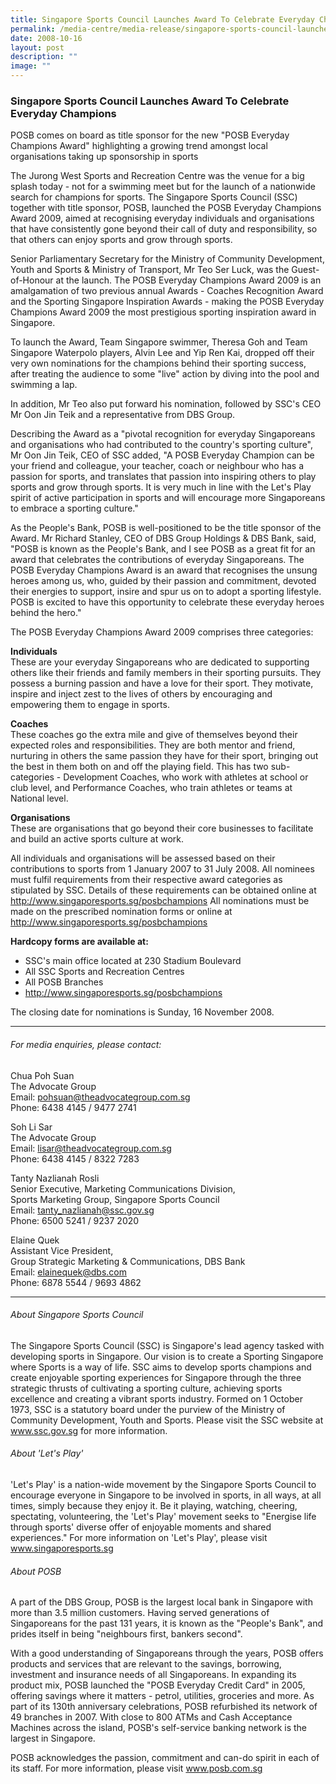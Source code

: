 ```yaml
---
title: Singapore Sports Council Launches Award To Celebrate Everyday Champions
permalink: /media-centre/media-release/singapore-sports-council-launches-award-to-celebrate-everyday-champions/
date: 2008-10-16
layout: post
description: ""
image: ""
---
```

### **Singapore Sports Council Launches Award To Celebrate Everyday Champions**

POSB comes on board as title sponsor for the new "POSB Everyday Champions Award" highlighting a growing trend amongst local organisations taking up sponsorship in sports

The Jurong West Sports and Recreation Centre was the venue for a big splash today - not for a swimming meet but for the launch of a nationwide search for champions for sports. The Singapore Sports Council (SSC) together with title sponsor, POSB, launched the POSB Everyday Champions Award 2009, aimed at recognising everyday individuals and organisations that have consistently gone beyond their call of duty and responsibility, so that others can enjoy sports and grow through sports.

Senior Parliamentary Secretary for the Ministry of Community Development, Youth and Sports & Ministry of Transport, Mr Teo Ser Luck, was the Guest-of-Honour at the launch. The POSB Everyday Champions Award 2009 is an amalgamation of two previous annual Awards - Coaches Recognition Award and the Sporting Singapore Inspiration Awards - making the POSB Everyday Champions Award 2009 the most prestigious sporting inspiration award in Singapore.

To launch the Award, Team Singapore swimmer, Theresa Goh and Team Singapore Waterpolo players, Alvin Lee and Yip Ren Kai, dropped off their very own nominations for the champions behind their sporting success, after treating the audience to some "live" action by diving into the pool and swimming a lap.

In addition, Mr Teo also put forward his nomination, followed by SSC's CEO Mr Oon Jin Teik and a representative from DBS Group.

Describing the Award as a "pivotal recognition for everyday Singaporeans and organisations who had contributed to the country's sporting culture", Mr Oon Jin Teik, CEO of SSC added, "A POSB Everyday Champion can be your friend and colleague, your teacher, coach or neighbour who has a passion for sports, and translates that passion into inspiring others to play sports and grow through sports. It is very much in line with the Let's Play spirit of active participation in sports and will encourage more Singaporeans to embrace a sporting culture."

As the People's Bank, POSB is well-positioned to be the title sponsor of the Award. Mr Richard Stanley, CEO of DBS Group Holdings & DBS Bank, said, "POSB is known as the People's Bank, and I see POSB as a great fit for an award that celebrates the contributions of everyday Singaporeans. The POSB Everyday Champions Award is an award that recognises the unsung heroes among us, who, guided by their passion and commitment, devoted their energies to support, insire and spur us on to adopt a sporting lifestyle. POSB is excited to have this opportunity to celebrate these everyday heroes behind the hero."

The POSB Everyday Champions Award 2009 comprises three categories:

**Individuals**
<br>
These are your everyday Singaporeans who are dedicated to supporting others like their friends and family members in their sporting pursuits. They possess a burning passion and have a love for their sport. They motivate, inspire and inject zest to the lives of others by encouraging and empowering them to engage in sports.

**Coaches**
<br>
These coaches go the extra mile and give of themselves beyond their expected roles and responsibilities. They are both mentor and friend, nurturing in others the same passion they have for their sport, bringing out the best in them both on and off the playing field. This has two sub-categories - Development Coaches, who work with athletes at school or club level, and Performance Coaches, who train athletes or teams at National level.

**Organisations**
<br>
These are organisations that go beyond their core businesses to facilitate and build an active sports culture at work.

All individuals and organisations will be assessed based on their contributions to sports from 1 January 2007 to 31 July 2008. All nominees must fulfil requirements from their respective award categories as stipulated by SSC. Details of these requirements can be obtained online at http://www.singaporesports.sg/posbchampions
All nominations must be made on the prescribed nomination forms or online at http://www.singaporesports.sg/posbchampions

**Hardcopy forms are available at:**
* SSC's main office located at 230 Stadium Boulevard
* All SSC Sports and Recreation Centres
* All POSB Branches
* http://www.singaporesports.sg/posbchampions

The closing date for nominations is Sunday, 16 November 2008.

---

###### For media enquiries, please contact:

Chua Poh Suan
<br>
The Advocate Group
<br>
Email: [pohsuan@theadvocategroup.com.sg](mailto:pohsuan@theadvocategroup.com.sg)
<br>
Phone: 6438 4145 / 9477 2741

Soh Li Sar
<br>
The Advocate Group
<br>
Email: [lisar@theadvocategroup.com.sg](mailto:lisar@theadvocategroup.com.sg)
<br>
Phone: 6438 4145 / 8322 7283

Tanty Nazlianah Rosli
<br>
Senior Executive, Marketing Communications Division,
<br>
Sports Marketing Group, Singapore Sports Council
<br>
Email: [tanty_nazlianah@ssc.gov.sg](mailto:tanty_nazlianah@ssc.gov.sg)
<br>
Phone: 6500 5241 / 9237 2020

Elaine Quek
<br>
Assistant Vice President,
<br>
Group Strategic Marketing & Communications, DBS Bank
<br>
Email: [elainequek@dbs.com](mailto:elainequek@dbs.com)
<br>
Phone: 6878 5544 / 9693 4862

---

###### About Singapore Sports Council
The Singapore Sports Council (SSC) is Singapore's lead agency tasked with developing sports in Singapore. Our vision is to create a Sporting Singapore where Sports is a way of life. SSC aims to develop sports champions and create enjoyable sporting experiences for Singapore through the three strategic thrusts of cultivating a sporting culture, achieving sports excellence and creating a vibrant sports industry. Formed on 1 October 1973, SSC is a statutory board under the purview of the Ministry of Community Development, Youth and Sports. Please visit the SSC website at www.ssc.gov.sg for more information.

###### About 'Let's Play'
'Let's Play' is a nation-wide movement by the Singapore Sports Council to encourage everyone in Singapore to be involved in sports, in all ways, at all times, simply because they enjoy it. Be it playing, watching, cheering, spectating, volunteering, the 'Let's Play' movement seeks to "Energise life through sports' diverse offer of enjoyable moments and shared experiences." For more information on 'Let's Play', please visit www.singaporesports.sg

###### About POSB
A part of the DBS Group, POSB is the largest local bank in Singapore with more than 3.5 million customers. Having served generations of Singaporeans for the past 131 years, it is known as the "People's Bank", and prides itself in being "neighbours first, bankers second".

With a good understanding of Singaporeans through the years, POSB offers products and services that are relevant to the savings, borrowing, investment and insurance needs of all Singaporeans. In expanding its product mix, POSB launched the "POSB Everyday Credit Card" in 2005, offering savings where it matters - petrol, utilities, groceries and more. As part of its 130th anniversary celebrations, POSB refurbished its network of 49 branches in 2007. With close to 800 ATMs and Cash Acceptance Machines across the island, POSB's self-service banking network is the largest in Singapore.

POSB acknowledges the passion, commitment and can-do spirit in each of its staff. For more information, please visit www.posb.com.sg